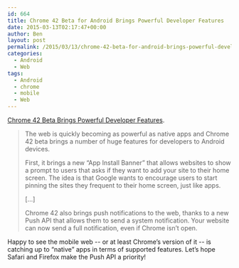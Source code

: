 ```yaml
---
id: 664
title: Chrome 42 Beta for Android Brings Powerful Developer Features
date: 2015-03-13T02:17:47+00:00
author: Ben
layout: post
permalink: /2015/03/13/chrome-42-beta-for-android-brings-powerful-developer-features/
categories:
  - Android
  - Web
tags:
  - Android
  - chrome
  - mobile
  - Web
---
```

[Chrome 42 Beta Brings Powerful Developer Features](http://thenextweb.com/google/2015/03/12/chrome-42-beta-brings-push-notifications-app-install-banners-and-more-for-developers/?utm_source=feedburner&utm_medium=feed&utm_campaign=Feed%3A+TheNextWeb+%28The+Next+Web+All+Stories%29).

> The web is quickly becoming as powerful as native apps and Chrome 42 beta brings a number of huge features for developers to Android devices.
> 
> First, it brings a new “App Install Banner” that allows websites to show a prompt to users that asks if they want to add your site to their home screen. The idea is that Google wants to encourage users to start pinning the sites they frequent to their home screen, just like apps.
> 
> [...]
> 
> Chrome 42 also brings push notifications to the web, thanks to a new Push API that allows them to send a system notification. Your website can now send a full notification, even if Chrome isn’t open.

Happy to see the mobile web -- or at least Chrome&#8217;s version of it -- is catching up to &#8220;native&#8221; apps in terms of supported features. Let&#8217;s hope Safari and Firefox make the Push API a priority!